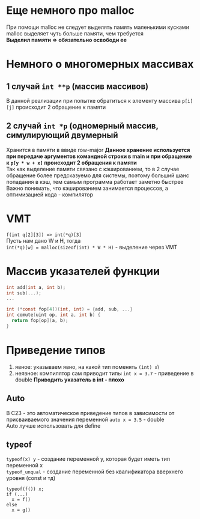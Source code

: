 # Еще немного про malloc

При помощи malloc не следует выделять память маленькими кусками\
malloc выделяет чуть больше памяти, чем требуется\
**Выделил памяти => обязательно освободи ее**

# Немного о многомерных массивах

## 1 случай `int **p` (массив массивов)

В данной реализации при попытке обратиться к элементу массива `p[i][j]` происходит 2 обращение к памяти

## 2 случай `int *p` (одномерный массив, симулирующий двумерный

Хранится в памяти в ввиде row-major
**Данное хранение используется при передаче аргументов командной строки в main и при обращение к `p[y * w + x]` происходит 2 обращения к памяти**\
Так как выделение памяти связано с кэшированием, то в 2 случае обращение более предсказуемо для системы, поэтому больший шанс попадания в кэш, тем самым программа работает заметно быстрее\
Важно понимать, что кэшированием занимается процессов, а оптимизацией кода - компилятор

# VMT

`f(int q[2][3]) => int(*q)[3]`\
Пусть нам дано W и H, тогда\
`int(*q)[w] = malloc(sizeof(int) * W * H)` - выделение через VMT

# Массив указателей функции

``` C
int add(int a, int b);
int sub(...);
...

int (*const fop[4])(int, int) = {add, sub, ...}
int comute(uint op, int a, int b) {
  return fop[op](a, b);
}
```
# Приведение типов

1) явное: указываем явно, на какой тип поменять `(int) x`\
2) неявное: компилятор сам приводит типы `int x = 3.7` - приведение в double
**Приводить указатель в int - плохо**

## Auto

В C23 - это автоматическое приведение типов в зависимости от присваиваемого значения переменной `auto x = 3.5` - double\
Auto лучше использовать для define

## typeof

`typeof(x) y` - создание переменной y, которая будет иметь тип переменной x\
`typeof_unqual` - создание переменной без квалификатора вверхнего уровня (const и тд)
```
typeof(f()) x;
if (...)
  x = f()
else
  x = g()
```
